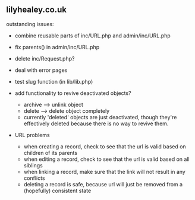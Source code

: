lilyhealey.co.uk
----------------

outstanding issues: 
+ combine reusable parts of inc/URL.php and admin/inc/URL.php
+ fix parents() in admin/inc/URL.php
+ delete inc/Request.php? 
+ deal with error pages
+ test slug function (in lib/lib.php)

+ add functionality to revive deactivated objects?
  - archive --> unlink object
  - delete --> delete object completely
  - currently 'deleted' objects are just deactivated, though they're effectively deleted because there is no way to revive them.
  
+ URL problems
  - when creating a record, check to see that the url is valid based on children of its parents
  - when editing a record, check to see that the url is valid based on all siblings
  - when linking a record, make sure that the link will not result in any conflicts
  - deleting a record is safe, because url will just be removed from a (hopefully) consistent state
  